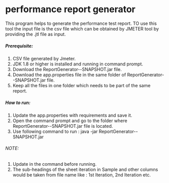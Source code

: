 # performance report generator
This program helps to generate the performance test report.
TO use this tool the input file is the csv file which can be obtained by JMETER tool by providing the .jtl file as input. 

##### Prerequisite:
1. CSV file generated by Jmeter.
2. JDK 1.8 or higher is installed and running in command prompt.
3. Download the ReportGenerator-<version>-SNAPSHOT.jar file.
4. Download the app.properties file in the same folder of ReportGenerator-<version>-SNAPSHOT.jar file.
5. Keep all the files in one folder which needs to be part of the same report. 

##### How to run:
1. Update the app.properties with requirements and save it. 
2. Open the command prompt and go to the folder where ReportGenerator-<version>-SNAPSHOT.jar file is located.
3. Use following command to run : java -jar ReportGenerator-<version>-SNAPSHOT.jar

###### NOTE:
1. Update <version> in the command before running.
2. The sub-headings of the sheet iteration in Sample and other columns would be taken from file name like : 1st Iteration, 2nd Iteration etc.
